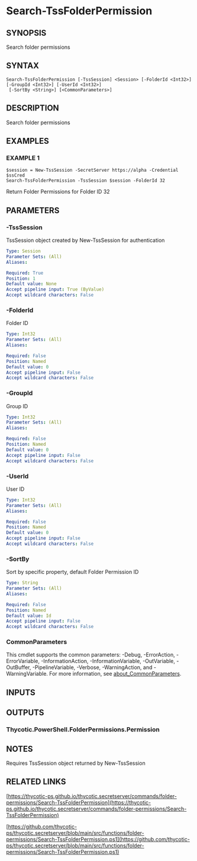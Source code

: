 # Search-TssFolderPermission

## SYNOPSIS
Search folder permissions

## SYNTAX

```
Search-TssFolderPermission [-TssSession] <Session> [-FolderId <Int32>] [-GroupId <Int32>] [-UserId <Int32>]
 [-SortBy <String>] [<CommonParameters>]
```

## DESCRIPTION
Search folder permissions

## EXAMPLES

### EXAMPLE 1
```
$session = New-TssSession -SecretServer https://alpha -Credential $ssCred
Search-TssFolderPermission -TssSession $session -FolderId 32
```

Return Folder Permissions for Folder ID 32

## PARAMETERS

### -TssSession
TssSession object created by New-TssSession for authentication

```yaml
Type: Session
Parameter Sets: (All)
Aliases:

Required: True
Position: 1
Default value: None
Accept pipeline input: True (ByValue)
Accept wildcard characters: False
```

### -FolderId
Folder ID

```yaml
Type: Int32
Parameter Sets: (All)
Aliases:

Required: False
Position: Named
Default value: 0
Accept pipeline input: False
Accept wildcard characters: False
```

### -GroupId
Group ID

```yaml
Type: Int32
Parameter Sets: (All)
Aliases:

Required: False
Position: Named
Default value: 0
Accept pipeline input: False
Accept wildcard characters: False
```

### -UserId
User ID

```yaml
Type: Int32
Parameter Sets: (All)
Aliases:

Required: False
Position: Named
Default value: 0
Accept pipeline input: False
Accept wildcard characters: False
```

### -SortBy
Sort by specific property, default Folder Permission ID

```yaml
Type: String
Parameter Sets: (All)
Aliases:

Required: False
Position: Named
Default value: Id
Accept pipeline input: False
Accept wildcard characters: False
```

### CommonParameters
This cmdlet supports the common parameters: -Debug, -ErrorAction, -ErrorVariable, -InformationAction, -InformationVariable, -OutVariable, -OutBuffer, -PipelineVariable, -Verbose, -WarningAction, and -WarningVariable. For more information, see [about_CommonParameters](http://go.microsoft.com/fwlink/?LinkID=113216).

## INPUTS

## OUTPUTS

### Thycotic.PowerShell.FolderPermissions.Permission
## NOTES
Requires TssSession object returned by New-TssSession

## RELATED LINKS

[https://thycotic-ps.github.io/thycotic.secretserver/commands/folder-permissions/Search-TssFolderPermission](https://thycotic-ps.github.io/thycotic.secretserver/commands/folder-permissions/Search-TssFolderPermission)

[https://github.com/thycotic-ps/thycotic.secretserver/blob/main/src/functions/folder-permissions/Search-TssFolderPermission.ps1](https://github.com/thycotic-ps/thycotic.secretserver/blob/main/src/functions/folder-permissions/Search-TssFolderPermission.ps1)

